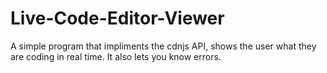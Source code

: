 # Live-Code-Editor-Viewer
A simple program that impliments the cdnjs API, shows the user what they are coding in real time. It also lets you know errors.
